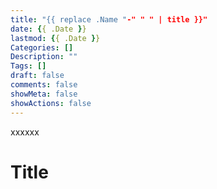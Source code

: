 ```yaml
---
title: "{{ replace .Name "-" " " | title }}"
date: {{ .Date }}
lastmod: {{ .Date }}
Categories: []
Description: ""
Tags: []
draft: false
comments: false
showMeta: false
showActions: false
---
```


xxxxxx

<!--more-->


<!-- toc -->

# Title